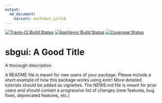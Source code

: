 ```yaml
---
output:
  md_document:
    variant: markdown_github
---
```


[![Travis-CI Build Status](https://travis-ci.org/c5sire/sbgui.png?branch=master)](https://travis-ci.org/c5sire/sbgui)
[![AppVeyor Build Status](https://ci.appveyor.com/api/projects/status/github/c5sire/sbgui?branch=master)](https://ci.appveyor.com/project/c5sire/sbgui)
[![Coverage Status](https://img.shields.io/coveralls/c5sire/sbgui.svg)](https://coveralls.io/r/c5sire/sbgui?branch=master)

<!-- README.md is generated from README.Rmd. Please edit that file -->

# sbgui: A Good Title

A thorough description

A README file is meant for new users of your package. Please include a short example of how this package works using knitr! More detailed tutorials should be added as 
vignettes. The NEWS.md file is meant for prior users and should contain a progressive
list of changes (new features, bug fixes, deprecated features, etc.)


